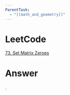 ```yaml
---
ParentTask:
  - "[[math_and_geometry]]"
---
```


# LeetCode
[73. Set Matrix Zeroes](https://leetcode.com/problems/set-matrix-zeroes/)

# Answer
```Cpp

` 